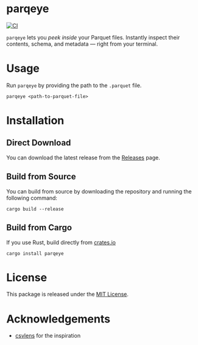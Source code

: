 # parqeye

[![CI][actions-badge]][actions-url]

[actions-badge]: https://github.com/kaushiksrini/parqeye/actions/workflows/ci.yaml/badge.svg
[actions-url]: https://github.com/kaushiksrini/parqeye/actions/workflows/ci.yaml

`parqeye` lets you _peek inside_ your Parquet files. Instantly inspect their contents, schema, and metadata — right from your terminal.

# Usage

Run `parqeye` by providing the path to the `.parquet` file.

```
parqeye <path-to-parquet-file>
```

# Installation

## Direct Download

You can download the latest release from the [Releases](https://github.com/kaushiksrini/parqeye/releases) page.

## Build from Source

You can build from source by downloading the repository and running the following command:

```
cargo build --release
```

## Build from Cargo

If you use Rust, build directly from [crates.io](https://crates.io/crates/parqeye)

```
cargo install parqeye
```

# License

This package is released under the [MIT License](./LICENSE).

# Acknowledgements

- [csvlens](https://github.com/YS-L/csvlens) for the inspiration
